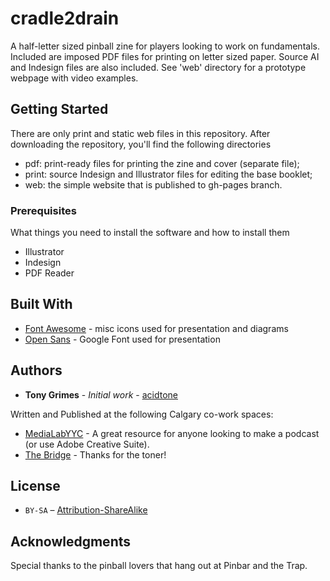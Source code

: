 # cradle2drain
A half-letter sized pinball zine for players looking to work on fundamentals. Included are imposed PDF files for printing on letter sized paper. Source AI and Indesign files are also included. See 'web' directory for a prototype webpage with video examples.

## Getting Started

There are only print and static web files in this repository. After downloading the repository, you'll find the following directories
- pdf: print-ready files for printing the zine and cover (separate file);
- print: source Indesign and Illustrator files for editing the base booklet;
- web: the simple website that is published to gh-pages branch.

### Prerequisites

What things you need to install the software and how to install them

- Illustrator
- Indesign
- PDF Reader

## Built With

* [Font Awesome](https://fontawesome.com) - misc icons used for presentation and diagrams
* [Open Sans](https://fonts.google.com/specimen/Open+Sans) - Google Font used for presentation

## Authors

* **Tony Grimes** - *Initial work* - [acidtone](https://github.com/acidtone)

Written and Published at the following Calgary co-work spaces:
* [MediaLabYYC](https://medialabyyc.com/) - A great resource for anyone looking to make a podcast (or use Adobe Creative Suite).
* [The Bridge](http://www.thebridgeco.works/) - Thanks for the toner!

## License

* `BY-SA` – [Attribution-ShareAlike](https://github.com/idleberg/Creative-Commons-Markdown/blob/master/4.0/by-sa.markdown)

## Acknowledgments

Special thanks to the pinball lovers that hang out at Pinbar and the Trap.

